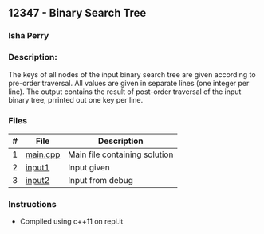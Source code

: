 ## 12347 - Binary Search Tree
### Isha Perry
### Description:

The keys of all nodes of the input binary search tree are given according to pre-order traversal.
All values are given in separate lines (one integer per line). The output contains the result of 
post-order traversal of the input binary tree, prrinted out one key per line.


### Files

|   #   | File                       | Description                              |
| :---: | -------------------------- | ---------------------------------------- |
|   1   | [main.cpp](./main.cpp)     | Main file containing solution            |
|   2   | [input1](./input1)         | Input given                              |
|   3   | [input2](./input2)         | Input from debug                         |


### Instructions

- Compiled using c++11 on repl.it
